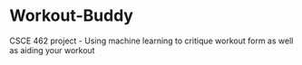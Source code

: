 # Workout-Buddy
CSCE 462 project - Using machine learning to critique workout form as well as aiding your workout 
